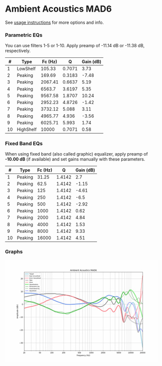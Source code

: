 # Ambient Acoustics MAD6
See [usage instructions](https://github.com/jaakkopasanen/AutoEq#usage) for more options and info.

### Parametric EQs
You can use filters 1-5 or 1-10. Apply preamp of -11.14 dB or -11.38 dB, respectively.

|   # | Type      |   Fc (Hz) |      Q |   Gain (dB) |
|-----|-----------|-----------|--------|-------------|
|   1 | LowShelf  |    105.33 | 0.7071 |        3.73 |
|   2 | Peaking   |    169.69 | 0.3183 |       -7.48 |
|   3 | Peaking   |   2067.41 | 0.6637 |        5.19 |
|   4 | Peaking   |   6563.7  | 3.6197 |        5.35 |
|   5 | Peaking   |   9567.58 | 1.8707 |       10.24 |
|   6 | Peaking   |   2952.23 | 4.8726 |       -1.42 |
|   7 | Peaking   |   3732.12 | 5.088  |        3.11 |
|   8 | Peaking   |   4965.77 | 4.936  |       -3.56 |
|   9 | Peaking   |   6025.71 | 5.993  |        1.74 |
|  10 | HighShelf |  10000    | 0.7071 |        0.58 |

### Fixed Band EQs
When using fixed band (also called graphic) equalizer, apply preamp of **-10.00 dB** (if available) and set gains manually with these parameters.

|   # | Type    |   Fc (Hz) |      Q |   Gain (dB) |
|-----|---------|-----------|--------|-------------|
|   1 | Peaking |     31.25 | 1.4142 |        2.7  |
|   2 | Peaking |     62.5  | 1.4142 |       -1.15 |
|   3 | Peaking |    125    | 1.4142 |       -4.61 |
|   4 | Peaking |    250    | 1.4142 |       -6.5  |
|   5 | Peaking |    500    | 1.4142 |       -2.92 |
|   6 | Peaking |   1000    | 1.4142 |        0.62 |
|   7 | Peaking |   2000    | 1.4142 |        4.84 |
|   8 | Peaking |   4000    | 1.4142 |        1.53 |
|   9 | Peaking |   8000    | 1.4142 |        9.33 |
|  10 | Peaking |  16000    | 1.4142 |        4.51 |

### Graphs
![](./Ambient%20Acoustics%20MAD6.png)
